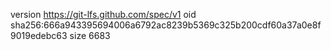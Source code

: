 version https://git-lfs.github.com/spec/v1
oid sha256:666a943395694006a6792ac8239b5369c325b200cdf60a37a0e8f9019edebc63
size 6683
